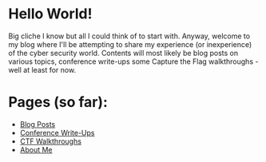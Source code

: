 # Hello World!
Big cliche I know but all I could think of to start with.
Anyway, welcome to my blog where I'll be attempting to share my experience (or inexperience) of the cyber security world.
Contents will most likely be blog posts on various topics, conference write-ups some Capture the Flag walkthroughs - well at least for now.

# Pages (so far):
- [Blog Posts](miles-away.github.io/_pages/blog-posts.md)
- [Conference Write-Ups](_pages/conference-write-ups.md)
- [CTF Walkthroughs](_pages/ctf-walkthroughs.md)
- [About Me](about-me.md)
